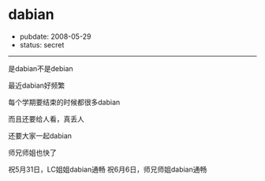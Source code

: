 # dabian

- pubdate: 2008-05-29
- status: secret

--------------------------


是dabian不是debian

最近dabian好频繁

每个学期要结束的时候都很多dabian

而且还要给人看，真丢人

还要大家一起dabian

师兄师姐也快了

祝5月31日，LC姐姐dabian通畅
祝6月6日，师兄师姐dabian通畅

